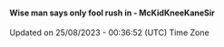#### Wise man says only fool rush in - McKidKneeKaneSir
Updated on 25/08/2023 - 00:36:52 (UTC) Time Zone
